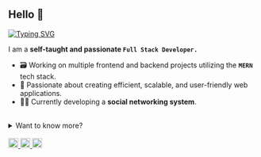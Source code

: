 ## Hello 👋

[![Typing SVG](https://readme-typing-svg.herokuapp.com?font=Fira+Code&size=14&pause=1000&color=CBDEF7&width=435&lines=Design,+Develop,+Debug,+and+Deploy)](https://git.io/typing-svg)

I am a **self-taught and passionate `Full Stack Developer.`**
- 🗃️ Working on multiple frontend and backend projects utilizing the **`MERN`** tech stack.
- 🍃 Passionate about creating efficient, scalable, and user-friendly web applications.
- 🧑‍💻 Currently developing a **social networking system**.


<br>
<details >
<summary>Want to know more?</summary>
  
<br>

# Hello, I'm **PS Parwez** 👋
 
I am a **Self-Taught a Full-Stack Developer** with 1.5+ years of hands-on experience in developing and scaling high-performance web applications using the MERN stack (MongoDB, Express, React, Node.js).

I'm passionate about creating efficient, scalable solutions, I’m committed to continually improving my skills through hands-on projects. My goal is to use my expertise to build impactful applications and tackle complex problems with innovative solutions.



![JavaScript](https://img.shields.io/badge/JavaScript-F7DF1E?style=for-the-badge&logo=javascript&logoColor=black)
![React](https://img.shields.io/badge/React-61DAFB?style=for-the-badge&logo=react&logoColor=black)
![Node.js](https://img.shields.io/badge/Node.js-339933?style=for-the-badge&logo=nodedotjs&logoColor=white)
![MongoDB](https://img.shields.io/badge/MongoDB-47A248?style=for-the-badge&logo=mongodb&logoColor=white)
![Express](https://img.shields.io/badge/Express-000000?style=for-the-badge&logo=express&logoColor=white)
![Next.js](https://img.shields.io/badge/Next.js-000000?style=for-the-badge&logo=next.js&logoColor=white)






<br>

## 🛠️ Technical Skills



- **Frontend:** React, JavaScript (ES6+), HTML5, CSS3, Tailwind CSS, Material-UI, Shadcn-UI
- **Backend:** Node.js, Express, RESTful APIs and Django(Basic)
- **Database:** MongoDB, Mongoose, Firebase , Appwrite 
- **Tools & Technologies:** Git, GitHub, Docker, Postman, VS Code and more
- **Others:** C++ , Python , Figma , Editing , Canva 

<p>

<br>


[<img align="left" alt="C" width="26px" src="https://cdn.jsdelivr.net/gh/devicons/devicon/icons/c/c-original.svg" style="padding-right:10px;" />](https://en.wikipedia.org/wiki/C_(programming_language))
[<img align="left" alt="C++" width="26px" src="https://cdn.jsdelivr.net/gh/devicons/devicon/icons/cplusplus/cplusplus-original.svg" style="padding-right:10px;" />](https://en.wikipedia.org/wiki/C%2B%2B)
[<img align="left" alt="CSS3" width="26px" src="https://cdn.jsdelivr.net/gh/devicons/devicon/icons/css3/css3-original.svg" style="padding-right:10px;" />](https://developer.mozilla.org/en-US/docs/Web/CSS)
[<img align="left" alt="HTML5" width="26px" src="https://cdn.jsdelivr.net/gh/devicons/devicon/icons/html5/html5-original.svg" style="padding-right:10px;" />](https://developer.mozilla.org/en-US/docs/Web/HTML)
[<img align="left" alt="JavaScript" width="26px" src="https://cdn.jsdelivr.net/gh/devicons/devicon/icons/javascript/javascript-original.svg" style="padding-right:10px;" />](https://developer.mozilla.org/en-US/docs/Web/JavaScript)
[<img align="left" alt="Markdown" width="26px" src="https://cdn.jsdelivr.net/gh/devicons/devicon/icons/markdown/markdown-original.svg" style="padding-right:10px;" />](https://www.markdownguide.org/)
[<img align="left" alt="PHP" width="26px" src="https://cdn.jsdelivr.net/gh/devicons/devicon/icons/php/php-original.svg" style="padding-right:10px;" />](https://www.php.net/)
[<img align="left" alt="Python" width="26px" src="https://cdn.jsdelivr.net/gh/devicons/devicon/icons/python/python-original.svg" style="padding-right:10px;" />](https://www.python.org/)
[<img align="left" alt="TypeScript" width="26px" src="https://cdn.jsdelivr.net/gh/devicons/devicon/icons/typescript/typescript-original.svg" style="padding-right:10px;" />](https://www.typescriptlang.org/)
[<img align="left" alt="Azure" width="26px" src="https://cdn.jsdelivr.net/gh/devicons/devicon/icons/azure/azure-original.svg" style="padding-right:10px;" />](https://azure.microsoft.com/en-us/)
[<img align="left" alt="Firebase" width="26px" src="https://cdn.jsdelivr.net/gh/devicons/devicon/icons/firebase/firebase-plain.svg" style="padding-right:10px;" />](https://firebase.google.com/)
[<img align="left" alt="Oracle" width="26px" src="https://cdn.jsdelivr.net/gh/devicons/devicon/icons/oracle/oracle-original.svg" style="padding-right:10px;" />](https://www.oracle.com/)
[<img align="left" alt="Netlify" width="26px" src="https://cdn.jsdelivr.net/gh/devicons/devicon/icons/netlify/netlify-original.svg" style="padding-right:10px;" />](https://www.netlify.com/)
[<img align="left" alt="Vercel" width="26px" src="https://cdn.jsdelivr.net/gh/devicons/devicon/icons/vercel/vercel-original.svg" style="padding-right:10px;" />](https://vercel.com/)
[<img align="left" alt="Bootstrap" width="26px" src="https://cdn.jsdelivr.net/gh/devicons/devicon/icons/bootstrap/bootstrap-original.svg" style="padding-right:10px;" />](https://getbootstrap.com/)
[<img align="left" alt="Context-API" width="26px" src="https://cdn.jsdelivr.net/gh/devicons/devicon/icons/react/react-original.svg" style="padding-right:10px;" />](https://reactjs.org/docs/context.html)
[<img align="left" alt="Express.js" width="26px" src="https://cdn.jsdelivr.net/gh/devicons/devicon/icons/express/express-original.svg" style="padding-right:10px;" />](https://expressjs.com/)
[<img align="left" alt="jQuery" width="26px" src="https://cdn.jsdelivr.net/gh/devicons/devicon/icons/jquery/jquery-original.svg" style="padding-right:10px;" />](https://jquery.com/)
[<img align="left" alt="JWT" width="26px" src="https://cdn.jsdelivr.net/gh/devicons/devicon/icons/json/json-original.svg" style="padding-right:10px;" />](https://jwt.io/)
[<img align="left" alt="Next JS" width="26px" src="https://cdn.jsdelivr.net/gh/devicons/devicon/icons/nextjs/nextjs-original.svg" style="padding-right:10px;" />](https://nextjs.org/)
[<img align="left" alt="NPM" width="26px" src="https://cdn.jsdelivr.net/gh/devicons/devicon/icons/npm/npm-original-wordmark.svg" style="padding-right:10px;" />](https://www.npmjs.com/)
[<img align="left" alt="Nodemon" width="26px" src="https://cdn.jsdelivr.net/gh/devicons/devicon/icons/nodemon/nodemon-plain.svg" style="padding-right:10px;" />](https://www.npmjs.com/package/nodemon)
<br><br>
[<img align="left" alt="NodeJS" width="26px" src="https://cdn.jsdelivr.net/gh/devicons/devicon/icons/nodejs/nodejs-original.svg" style="padding-right:10px;" />](https://nodejs.org/)
[<img align="left" alt="React Router" width="26px" src="https://cdn.jsdelivr.net/gh/devicons/devicon/icons/react/react-original.svg" style="padding-right:10px;" />](https://reactrouter.com/)
[<img align="left" alt="Redux" width="26px" src="https://cdn.jsdelivr.net/gh/devicons/devicon/icons/redux/redux-original.svg" style="padding-right:10px;" />](https://redux.js.org/)
[<img align="left" alt="SASS" width="26px" src="https://cdn.jsdelivr.net/gh/devicons/devicon/icons/sass/sass-original.svg" style="padding-right:10px;" />](https://sass-lang.com/)
[<img align="left" alt="Tailwind CSS" width="26px" src="https://www.vectorlogo.zone/logos/tailwindcss/tailwindcss-icon.svg" style="padding-right:10px;" />](https://tailwindcss.com/)
[<img align="left" alt="Socket.io" width="26px" src="https://cdn.jsdelivr.net/gh/devicons/devicon/icons/socketio/socketio-original.svg" style="padding-right:10px;" />](https://socket.io/)
[<img align="left" alt="chakra UI" width="26px" src="https://www.vectorlogo.zone/logos/chakra-ui/chakra-ui-icon.svg" style="padding-right:10px;" />](https://www.chakra-ui.com//)
[<img align="left" alt="Vite" width="26px" src="https://cdn.jsdelivr.net/gh/devicons/devicon/icons/vite/vite-original.svg" style="padding-right:10px;" />](https://vitejs.dev/)
[<img align="left" alt="Appwrite" width="26px" src="https://cdn.jsdelivr.net/gh/devicons/devicon/icons/appwrite/appwrite-original.svg" style="padding-right:10px;" />](https://appwrite.io/)
[<img align="left" alt="MySQL" width="26px" src="https://cdn.jsdelivr.net/gh/devicons/devicon/icons/mysql/mysql-original.svg" style="padding-right:10px;" />](https://www.mysql.com/)
[<img align="left" alt="MongoDB" width="26px" src="https://cdn.jsdelivr.net/gh/devicons/devicon/icons/mongodb/mongodb-original.svg" style="padding-right:10px;" />](https://www.mongodb.com/)
[<img align="left" alt="Postgres" width="26px" src="https://cdn.jsdelivr.net/gh/devicons/devicon/icons/postgresql/postgresql-original.svg" style="padding-right:10px;" />](https://www.postgresql.org/)
[<img align="left" alt="Supabase" width="26px" src="https://cdn.jsdelivr.net/gh/devicons/devicon/icons/supabase/supabase-original.svg" style="padding-right:10px;" />](https://supabase.com/)
[<img align="left" alt="Prisma" width="26px" src="https://cdn.jsdelivr.net/gh/devicons/devicon/icons/prisma/prisma-original.svg" style="padding-right:10px;" />](https://www.prisma.io/)
[<img align="left" alt="Figma" width="26px" src="https://cdn.jsdelivr.net/gh/devicons/devicon/icons/figma/figma-original.svg" style="padding-right:10px;" />](https://www.figma.com/)
[<img align="left" alt="Canva" width="26px" src="https://cdn.jsdelivr.net/gh/devicons/devicon/icons/canva/canva-original.svg" style="padding-right:10px;" />](https://www.canva.com/)
[<img align="left" alt="GitHub" width="26px" src="https://user-images.githubusercontent.com/3369400/139447912-e0f43f33-6d9f-45f8-be46-2df5bbc91289.png" style="padding-right:10px;" />](https://github.com/)
[<img align="left" alt="Git" width="26px" src="https://cdn.jsdelivr.net/gh/devicons/devicon/icons/git/git-original.svg" style="padding-right:10px;" />](https://git-scm.com/)
[<img align="left" alt="Wordpress" width="26px" src="https://www.vectorlogo.zone/logos/wordpress/wordpress-icon.svg" style="padding-right:10px;" />](https://www.wordpress.com/)
[<img align="left" alt="Framer" width="26px" src="https://www.vectorlogo.zone/logos/framer/framer-icon.svg" style="padding-right:10px;" />](https://www.framer.com/)
  
<br />
<br />

---
</p>


## 🗂️ Experience

- **1.5 Year of Full-Stack Development** with hands-on experience in both frontend and backend technologies.
- **Project Management:** Worked on multiple end-to-end projects, from conceptualization to deployment.
- **Collaboration:** Strong focus on teamwork, using Git for version control, and regularly collaborating with other developers.


## 📈 Projects

- **E-commerce Platform:** Full-featured online store with product listings, user authentication, and payment gateway integration.
- **Real-time Chat App:** Chat application with WebSocket integration, enabling real-time communication.
- **Task Management Tool:** Built a productivity app for task tracking with a clean, user-friendly UI.
-  [**`Explore more projects on my GitHub?`**](https://github.com/psparwez?tab=repositories)


## 🚀 Goals

Currently enhancing my expertise in:
- **Next.js** for server-side rendering and SEO optimization.
- **C++ and Python** to deepen understanding of data structures and algorithms.
- **Advanced MERN Techniques** to boost the scalability and efficiency of my applications.

---

Feel free to reach out if you’d like to connect or discuss new opportunities! 😊
</details>
<br>


<a href="http://github.com/psparwez/psparwez">
		<img height="20" src="https://img.shields.io/badge/Portfolio-8957e5?style=flat&logo=awesome-lists&logoColor=white" alt="Portfolio Badge"/>
	</a>
	<a href="https://linkedin.com/">
		<img  height="20" src="https://img.shields.io/badge/LinkedIn-1f6feb?style=flat&logo=linkedin&logoColor=white" alt="LinkedIn Badge"/>
	</a>
	<a href="https://mail.google.com/">
		<img height="20" src="https://img.shields.io/badge/Contact-238636?style=flat&logo=gmail&logoColor=white" alt="Twitter Badge"/>
	</a>
 
<br>


<!-- [![Contact](https://img.shields.io/badge/Contact-175fd4?style=for-the-badge&logo=gmail&logoColor=white)](https://github.com/psparwez/psparwez/) -->
 <!-- [![Instagram](https://img.shields.io/badge/Instagram-c71849?style=for-the-badge&logo=instagram&logoColor=white)](https://www.instagram.com/) -->

<br>
<br>


<!-- <div class="d-block">

  
  <a href="https://github.com/psparwez" title="Github Readme Streak Stats"><img src="https://github-readme-stats-git-masterrstaa-rickstaa.vercel.app/api?username=psparwez&count_private=true&show_icons=true&theme=github_dark&border_color=f5fbff21&border_radius=10&hide=stars&line_height=28&rank_icon=github&cache_seconds=1800&custom_title=Ps%20Parwez%20GitHub%20Stats" alt="psparwez" align=left  width=48.7% /></a>
  <a href="https://github.com/psparwez" title="GitHub Readme Stats"><img src="http://github-readme-streak-stats.herokuapp.com?user=psparwez&theme=github-dark-blue&border=f5fbff21&border_radius=10&stroke=f5fbff21&date_format=j%20M%5B%20Y%5D" alt="psparwez" width=48.7% /></a>
</div>
<a href="https://github.com/psparwez" title="Github Readme Activity Stats"><img src="https://github-readme-activity-graph.vercel.app/graph?username=psparwez&theme=github-dark&radius=10&border=f5fbff21&hide_border=true&hide_title=true" alt="fabianocouto" width=99.8% /></a>

<br>
<br>
<br>
-->





